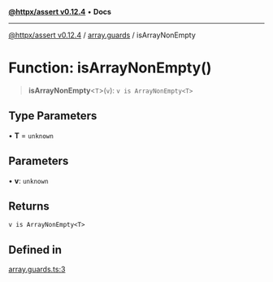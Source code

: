 [**@httpx/assert v0.12.4**](../../README.md) • **Docs**

***

[@httpx/assert v0.12.4](../../README.md) / [array.guards](../README.md) / isArrayNonEmpty

# Function: isArrayNonEmpty()

> **isArrayNonEmpty**\<`T`\>(`v`): `v is ArrayNonEmpty<T>`

## Type Parameters

• **T** = `unknown`

## Parameters

• **v**: `unknown`

## Returns

`v is ArrayNonEmpty<T>`

## Defined in

[array.guards.ts:3](https://github.com/belgattitude/httpx/blob/acde85be3548fccd6cc1a311d7f8d4419e2b6ce0/packages/assert/src/array.guards.ts#L3)

